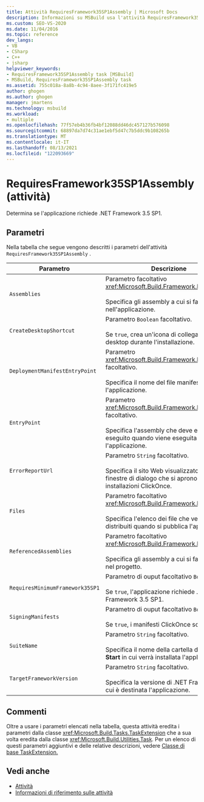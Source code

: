 ```yaml
---
title: Attività RequiresFramework35SP1Assembly | Microsoft Docs
description: Informazioni su MSBuild usa l'attività RequiresFramework35SP1Assembly per determinare se l'applicazione richiede .NET Framework 3.5 SP1.
ms.custom: SEO-VS-2020
ms.date: 11/04/2016
ms.topic: reference
dev_langs:
- VB
- CSharp
- C++
- jsharp
helpviewer_keywords:
- RequiresFramework35SP1Assembly task [MSBuild]
- MSBuild, RequiresFramework35SP1Assembly task
ms.assetid: 755c018a-8a8b-4c94-8aee-3f171fc419e5
author: ghogen
ms.author: ghogen
manager: jmartens
ms.technology: msbuild
ms.workload:
- multiple
ms.openlocfilehash: 77f57eb4b36fb4bf12088dd46dc457127b576098
ms.sourcegitcommit: 68897da7d74c31ae1ebf5d47c7b5ddc9b108265b
ms.translationtype: MT
ms.contentlocale: it-IT
ms.lasthandoff: 08/13/2021
ms.locfileid: "122093669"
---
```

# <a name="requiresframework35sp1assembly-task"></a>RequiresFramework35SP1Assembly (attività)

Determina se l'applicazione richiede .NET Framework 3.5 SP1.

## <a name="parameters"></a>Parametri

 Nella tabella che segue vengono descritti i parametri dell'attività `RequiresFramework35SP1Assembly` .

|Parametro|Descrizione|
|---------------|-----------------|
|`Assemblies`|Parametro facoltativo <xref:Microsoft.Build.Framework.ITaskItem>`[]`.<br /><br /> Specifica gli assembly a cui si fa riferimento nell'applicazione.|
|`CreateDesktopShortcut`|Parametro `Boolean` facoltativo.<br /><br /> Se `true`, crea un'icona di collegamento sul desktop durante l'installazione.|
|`DeploymentManifestEntryPoint`|Parametro <xref:Microsoft.Build.Framework.ITaskItem> facoltativo.<br /><br /> Specifica il nome del file manifesto per l'applicazione.|
|`EntryPoint`|Parametro <xref:Microsoft.Build.Framework.ITaskItem> facoltativo.<br /><br /> Specifica l'assembly che deve essere eseguito quando viene eseguita l'applicazione.|
|`ErrorReportUrl`|Parametro `String` facoltativo.<br /><br /> Specifica il sito Web visualizzato nelle finestre di dialogo che si aprono durante le installazioni ClickOnce.|
|`Files`|Parametro facoltativo <xref:Microsoft.Build.Framework.ITaskItem>`[]`.<br /><br /> Specifica l'elenco dei file che verranno distribuiti quando si pubblica l'applicazione.|
|`ReferencedAssemblies`|Parametro facoltativo <xref:Microsoft.Build.Framework.ITaskItem>`[]`.<br /><br /> Specifica gli assembly a cui si fa riferimento nel progetto.|
|`RequiresMinimumFramework35SP1`|Parametro di ouput facoltativo `Boolean`.<br /><br /> Se `true`, l'applicazione richiede .NET Framework 3.5 SP1.|
|`SigningManifests`|Parametro di ouput facoltativo `Boolean`.<br /><br /> Se `true`, i manifesti ClickOnce sono firmati.|
|`SuiteName`|Parametro `String` facoltativo.<br /><br /> Specifica il nome della cartella del menu **Start** in cui verrà installata l'applicazione.|
|`TargetFrameworkVersion`|Parametro `String` facoltativo.<br /><br /> Specifica la versione di .NET Framework a cui è destinata l'applicazione.|

## <a name="remarks"></a>Commenti

 Oltre a usare i parametri elencati nella tabella, questa attività eredita i parametri dalla classe <xref:Microsoft.Build.Tasks.TaskExtension> che a sua volta eredita dalla classe <xref:Microsoft.Build.Utilities.Task>. Per un elenco di questi parametri aggiuntivi e delle relative descrizioni, vedere [Classe di base TaskExtension.](../msbuild/taskextension-base-class.md)

## <a name="see-also"></a>Vedi anche

- [Attività](../msbuild/msbuild-tasks.md)
- [Informazioni di riferimento sulle attività](../msbuild/msbuild-task-reference.md)